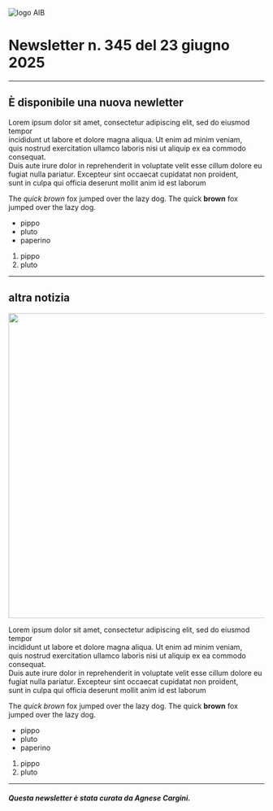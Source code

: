![logo AIB](https://gbergamin.github.io/news/logo.png)


# Newsletter n. 345 del 23 giugno 2025

---

## È disponibile una nuova newletter

Lorem ipsum dolor sit amet, consectetur adipiscing elit, sed do eiusmod tempor   
incididunt ut labore et dolore magna aliqua. Ut enim ad minim veniam,    
quis nostrud exercitation ullamco laboris nisi ut aliquip ex ea commodo consequat.   
Duis aute irure dolor in reprehenderit in voluptate velit esse cillum dolore eu    
fugiat nulla pariatur. Excepteur sint occaecat cupidatat non proident,    
sunt in culpa qui officia deserunt mollit anim id est laborum

The *quick brown* fox jumped over the lazy dog.
The quick **brown** fox jumped over the lazy dog.
* pippo
* pluto
* paperino

1. pippo
2. pluto



---
## altra notizia

<img src = "https://www.aib.it/wp-content/uploads/2024/04/banner-sito-aib-san-jordi-1.jpg" width="600">

Lorem ipsum dolor sit amet, consectetur adipiscing elit, sed do eiusmod tempor   
incididunt ut labore et dolore magna aliqua. Ut enim ad minim veniam,    
quis nostrud exercitation ullamco laboris nisi ut aliquip ex ea commodo consequat.   
Duis aute irure dolor in reprehenderit in voluptate velit esse cillum dolore eu    
fugiat nulla pariatur. Excepteur sint occaecat cupidatat non proident,    
sunt in culpa qui officia deserunt mollit anim id est laborum




The *quick brown* fox jumped over the lazy dog.
The quick **brown** fox jumped over the lazy dog.
* pippo
* pluto
* paperino

1. pippo
2. pluto


---
##### *Questa newsletter è stata curata da Agnese Cargini*.


